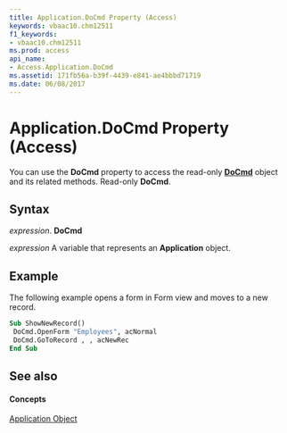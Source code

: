 ```yaml
---
title: Application.DoCmd Property (Access)
keywords: vbaac10.chm12511
f1_keywords:
- vbaac10.chm12511
ms.prod: access
api_name:
- Access.Application.DoCmd
ms.assetid: 171fb56a-b39f-4439-e841-ae4bbbd71719
ms.date: 06/08/2017
---
```



# Application.DoCmd Property (Access)

You can use the  **DoCmd** property to access the read-only **[DoCmd](docmd-object-access.md)** object and its related methods. Read-only **DoCmd**.


## Syntax

 _expression_. **DoCmd**

 _expression_ A variable that represents an **Application** object.


## Example

The following example opens a form in Form view and moves to a new record.


```vb
Sub ShowNewRecord() 
 DoCmd.OpenForm "Employees", acNormal 
 DoCmd.GoToRecord , , acNewRec 
End Sub
```


## See also


#### Concepts


[Application Object](application-object-access.md)

